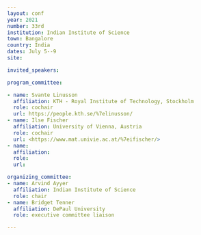 ```yaml
---
layout: conf
year: 2021
number: 33rd
institution: Indian Institute of Science
town: Bangalore
country: India
dates: July 5--9 
site: 

invited_speakers:

program_committee:

- name: Svante Linusson
  affiliation: KTH - Royal Institute of Technology, Stockholm
  role: cochair 
  url: https://people.kth.se/%7elinusson/
- name: Ilse Fischer 
  affiliation: University of Vienna, Austria
  role: cochair
  url: <https://www.mat.univie.ac.at/%7eifischer/>
- name:
  affiliation:
  role:
  url:

organizing_committee:
- name: Arvind Ayyer
  affiliation: Indian Institute of Science
  role: chair
- name: Bridget Tenner
  affiliation: DePaul University
  role: executive committee liaison

---
```


